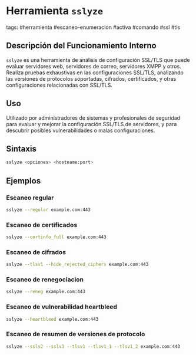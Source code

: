 # Herramienta `sslyze`

tags: #herramienta #escaneo-enumeracion #activa #comando #ssl #tls

## Descripción del Funcionamiento Interno
`sslyze` es una herramienta de análisis de configuración SSL/TLS que puede evaluar servidores web, servidores de correo, servidores XMPP y otros. Realiza pruebas exhaustivas en las configuraciones SSL/TLS, analizando las versiones de protocolos soportadas, cifrados, certificados, y otras configuraciones relacionadas con SSL/TLS.

## Uso
Utilizado por administradores de sistemas y profesionales de seguridad para evaluar y mejorar la configuración SSL/TLS de servidores, y para descubrir posibles vulnerabilidades o malas configuraciones.

## Sintaxis
```bash
sslyze <opciones> <hostname:port>
```

## Ejemplos 

### Escaneo regular

```bash
sslyze --regular example.com:443
```

### Escaneo de certificados 
```bash
sslyze --certinfo_full example.com:443
```

### Escaneo de cifrados
```bash
sslyze --tlsv1 --hide_rejected_ciphers example.com:443
```
### Escaneo de renegociacion
```bash
sslyze --reneg example.com:443
```
### Escaneo de vulnerabilidad heartbleed
```bash
sslyze --heartbleed example.com:443
```
### Escaneo de resumen de versiones de protocolo

```bash
sslyze --sslv2 --sslv3 --tlsv1 --tlsv1_1 --tlsv1_2 example.com:443
```